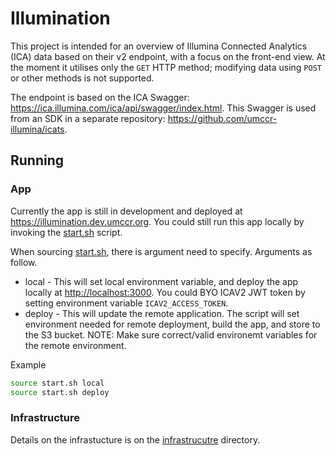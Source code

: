 # Illumination

This project is intended for an overview of Illumina Connected Analytics (ICA) data based on their v2 endpoint, with a focus on the front-end view.
At the moment it utilises only the `GET` HTTP method; modifying data using `POST` or other methods is not supported.

The endpoint is based on the ICA Swagger: <https://ica.illumina.com/ica/api/swagger/index.html>.
This Swagger is used from an SDK in a separate repository: <https://github.com/umccr-illumina/icats>.

## Running

### App

Currently the app is still in development and deployed at <https://illumination.dev.umccr.org>. 
You could still run this app locally by invoking the [start.sh](start.sh) script.

When sourcing [start.sh](start.sh), there is argument need to specify. Arguments as follow.

- local - This will set local environment variable, and deploy the app locally at <http://localhost:3000>. You could BYO ICAV2 JWT token by setting environment variable `ICAV2_ACCESS_TOKEN`.
- deploy - This will update the remote application. The script will set environment needed for remote deployment, build the app, and store to the S3 bucket. NOTE: Make sure correct/valid environemt variables for the remote environment.

Example
```bash
source start.sh local
source start.sh deploy
```

### Infrastructure
Details on the infrastucture is on the [infrastrucutre](infrastructure/README.md) directory.
